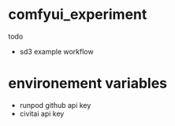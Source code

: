 # comfyui_experiment

todo
- sd3 example workflow

# environement variables
- runpod github api key
- civitai api key
